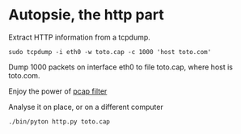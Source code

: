 Autopsie, the http part
=======================

Extract HTTP information from a tcpdump.

    sudo tcpdump -i eth0 -w toto.cap -c 1000 'host toto.com'

Dump 1000 packets on interface eth0 to file toto.cap, where host is toto.com.

Enjoy the power of [pcap filter](http://wiki.wireshark.org/CaptureFilters)

Analyse it on place, or on a different computer

    ./bin/pyton http.py toto.cap
